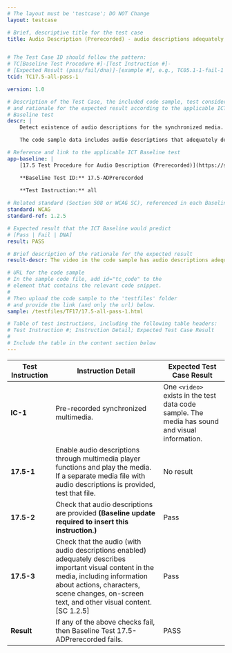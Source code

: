 ```yaml
---
# The layout must be 'testcase'; DO NOT Change
layout: testcase

# Brief, descriptive title for the test case
title: Audio Description (Prerecorded) - audio descriptions adequately describe all important visual content


# The Test Case ID should follow the pattern: 
# TC[Baseline Test Procedure #]-[Test Instruction #]-
# [Expected Result (pass/fail/dna)]-[example #], e.g., TC05.1-1-fail-1
tcid: TC17.5-all-pass-1

version: 1.0

# Description of the Test Case, the included code sample, test considerations,
# and rationale for the expected result according to the applicable ICT
# Baseline test
descr: | 
    Detect existence of audio descriptions for the synchronized media.

    The code sample data includes audio descriptions that adequately describe all important visual content. A successful test should identify a pass for Baseline 17.5-ADPrerecorded.

# Reference and link to the applicable ICT Baseline test
app-baseline: | 
    [17.5 Test Procedure for Audio Description (Prerecorded)](https://section508coordinators.github.io/ICTTestingBaseline/17SyncMedia.html#174-test-procedure-for-audio-description)

    **Baseline Test ID:** 17.5-ADPrerecorded
    
    **Test Instruction:** all

# Related standard (Section 508 or WCAG SC), referenced in each Baseline procedure/step
standard: WCAG
standard-ref: 1.2.5

# Expected result that the ICT Baseline would predict
# [Pass | Fail | DNA]
result: PASS

# Brief description of the rationale for the expected result
result-descr: The video in the code sample has audio descriptions adequately describe all important visual content.

# URL for the code sample
# In the sample code file, add id="tc_code" to the 
# element that contains the relevant code snippet.
#
# Then upload the code sample to the 'testfiles' folder 
# and provide the link (and only the url) below.
sample: /testfiles/TF17/17.5-all-pass-1.html

# Table of test instructions, including the following table headers: 
# Test Instruction #; Instruction Detail; Expected Test Case Result
#
# Include the table in the content section below
---
```

| Test Instruction | Instruction Detail | Expected Test Case Result |
|------------------|--------------------|---------------------------|
| **IC-1** | Pre-recorded synchronized multimedia. | One `<video>` exists in the test data code sample. The media has sound and visual information. |
| **17.5-1** | Enable audio descriptions through multimedia player functions and play the media. If a separate media file with audio descriptions is provided, test that file. | No result |
| **17.5-2** | Check that audio descriptions are provided **(Baseline update required to insert this instruction.)** | Pass |
| **17.5-3** | Check that the audio (with audio descriptions enabled) adequately describes important visual content in the media, including information about actions, characters, scene changes, on-screen text, and other visual content. [SC 1.2.5] | Pass |
| **Result** | If any of the above checks fail, then Baseline Test 17.5-ADPrerecorded fails. | PASS |